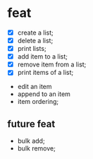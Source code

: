 # feat
- [x] create a list;
- [x] delete a list;
- [x] print lists;
- [x] add item to a list;
- [x] remove item from a list;
- [x] print items of a list;
- edit an item
- append to an item
- item ordering;

## future feat
- bulk add;
- bulk remove;
